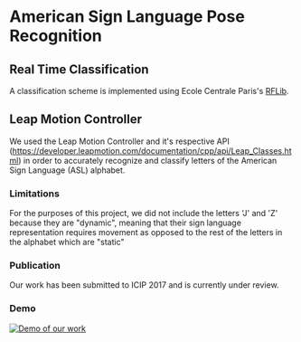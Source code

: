 # American Sign Language Pose Recognition

## Real Time Classification

A classification scheme is implemented using Ecole Centrale Paris's [RFLib](http://vision.mas.ecp.fr/Personnel/teboul/RFlib.php).

## Leap Motion Controller

We used the Leap Motion Controller and it's respective API (https://developer.leapmotion.com/documentation/cpp/api/Leap_Classes.html) in order to accurately recognize and classify letters of the American Sign Language (ASL) alphabet.

### Limitations

For the purposes of this project, we did not include the letters 'J' and 'Z' because they are "dynamic", meaning that their sign language representation requires movement as opposed to the rest of the letters in the alphabet which are "static"

### Publication

Our work has been submitted to ICIP 2017 and is currently under review.

### Demo

[![Demo of our work](https://img.youtube.com/vi/FVk2ZBuirrI/0.jpg)](https://www.youtube.com/watch?v=FVk2ZBuirrI)
